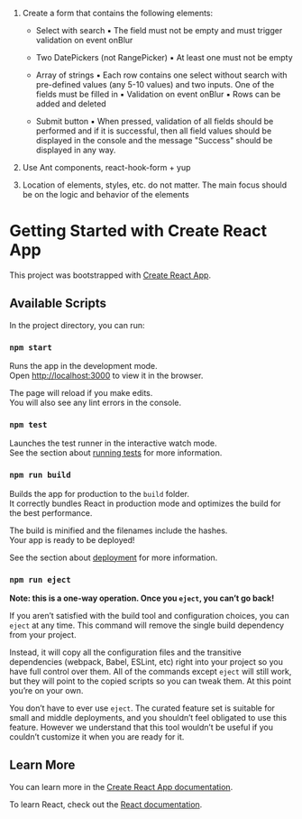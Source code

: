 1. Create a form that contains the following elements:
   - Select with search
   ▪ The field must not be empty and must trigger validation on event onBlur

   - Two DatePickers (not RangePicker)
   ▪ At least one must not be empty

   - Array of strings
   ▪ Each row contains one select without search with pre-defined values (any 5-10 values) and two inputs. One of the fields must be filled in
   ▪ Validation on event onBlur
   ▪ Rows can be added and deleted

   - Submit button
   ▪ When pressed, validation of all fields should be performed and if it is successful, then all field values should be displayed in the console and the message "Success" should be displayed in any way.

2. Use Ant components, react-hook-form + yup
3. Location of elements, styles, etc. do not matter. The main focus should be on the logic and behavior of the elements


# Getting Started with Create React App

This project was bootstrapped with [Create React App](https://github.com/facebook/create-react-app).

## Available Scripts

In the project directory, you can run:

### `npm start`

Runs the app in the development mode.\
Open [http://localhost:3000](http://localhost:3000) to view it in the browser.

The page will reload if you make edits.\
You will also see any lint errors in the console.

### `npm test`

Launches the test runner in the interactive watch mode.\
See the section about [running tests](https://facebook.github.io/create-react-app/docs/running-tests) for more information.

### `npm run build`

Builds the app for production to the `build` folder.\
It correctly bundles React in production mode and optimizes the build for the best performance.

The build is minified and the filenames include the hashes.\
Your app is ready to be deployed!

See the section about [deployment](https://facebook.github.io/create-react-app/docs/deployment) for more information.

### `npm run eject`

**Note: this is a one-way operation. Once you `eject`, you can’t go back!**

If you aren’t satisfied with the build tool and configuration choices, you can `eject` at any time. This command will remove the single build dependency from your project.

Instead, it will copy all the configuration files and the transitive dependencies (webpack, Babel, ESLint, etc) right into your project so you have full control over them. All of the commands except `eject` will still work, but they will point to the copied scripts so you can tweak them. At this point you’re on your own.

You don’t have to ever use `eject`. The curated feature set is suitable for small and middle deployments, and you shouldn’t feel obligated to use this feature. However we understand that this tool wouldn’t be useful if you couldn’t customize it when you are ready for it.

## Learn More

You can learn more in the [Create React App documentation](https://facebook.github.io/create-react-app/docs/getting-started).

To learn React, check out the [React documentation](https://reactjs.org/).
